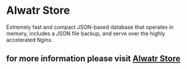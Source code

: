 # Alwatr Store

Extremely fast and compact JSON-based database that operates in memory, includes a JSON file backup, and serve over the highly accelerated Nginx.

## for more information please visit [Alwatr Store](https://github.com/Alwatr/store#readme)
